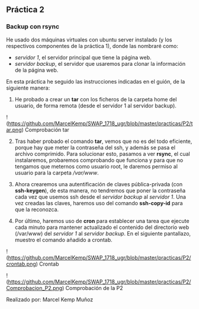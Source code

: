 ## Práctica 2
### Backup con rsync


He usado dos máquinas virtuales con ubuntu server instalado (y los respectivos componentes de la práctica 1), donde las nombraré como:

- *servidor 1*, el servidor principal que tiene la página web.
- *servidor backup*, el servidor que usaremos para clonar la información de la página web.

En esta práctica he seguido las instrucciones indicadas en el guión, de la siguiente manera:

1. He probado a crear un **tar** con los ficheros de la carpeta home del usuario, de forma remota (desde el servidor 1 al servidor backup).

!(https://github.com/MarcelKemp/SWAP_1718_ugr/blob/master/practicas/P2/tar.png)
Comprobación tar

2. Tras haber probado el comando **tar**, vemos que no es del todo eficiente, porque hay que meter la contraseña del ssh, y además se pasa el archivo comprimido. Para solucionar esto, pasamos a ver **rsync**, el cual instalaremos, probaremos comprobando que funciona y para que no tengamos que meternos como usuario root, le daremos permiso al usuario para la carpeta */var/www*.

3. Ahora crearemos una autentificación de claves pública-privada (con **ssh-keygen**), de esta manera, no tendremos que poner la contraseña cada vez que usemos ssh desde el *servidor backup* al *servidor 1*. Una vez creadas las claves, haremos uso del comando **ssh-copy-id** para que la reconozca.

4. Por último, haremos uso de **cron** para establecer una tarea que ejecute cada minuto para mantener actualizado el contenido del directorio web (/var/www) del *servidor 1* al *servidor backup*. En el siguiente pantallazo, muestro el comando añadido a crontab.

!(https://github.com/MarcelKemp/SWAP_1718_ugr/blob/master/practicas/P2/crontab.png)
Crontab

!(https://github.com/MarcelKemp/SWAP_1718_ugr/blob/master/practicas/P2/Comprobacion_P2.png)
Comprobación de la P2


Realizado por: Marcel Kemp Muñoz


